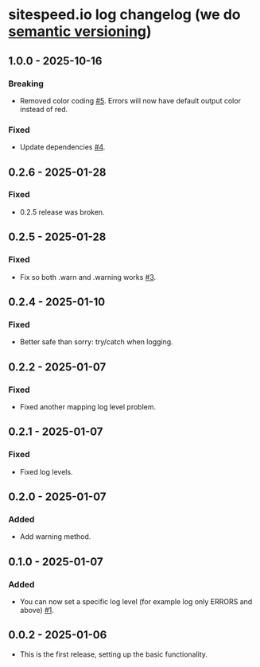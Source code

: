# sitespeed.io log changelog (we do [semantic versioning](https://semver.org))

## 1.0.0 - 2025-10-16
### Breaking
* Removed color coding [#5](https://github.com/sitespeedio/log/pull/5). Errors will now have default output color instead of red.

### Fixed
* Update dependencies [#4](https://github.com/sitespeedio/log/pull/4).

## 0.2.6 - 2025-01-28
### Fixed
* 0.2.5 release was broken.

## 0.2.5 - 2025-01-28
### Fixed
* Fix so both .warn and .warning works [#3](https://github.com/sitespeedio/log/pull/3).

## 0.2.4 - 2025-01-10
### Fixed
* Better safe than sorry: try/catch when logging.

## 0.2.2 - 2025-01-07
### Fixed
* Fixed another mapping log level problem.

## 0.2.1 - 2025-01-07
### Fixed
* Fixed log levels.

## 0.2.0 - 2025-01-07
### Added
* Add warning method.

## 0.1.0 - 2025-01-07
### Added
* You can now set a specific log level (for example log only ERRORS and above) [#1](https://github.com/sitespeedio/log/pull/1).

## 0.0.2 - 2025-01-06
* This is the first release, setting up the basic functionality.